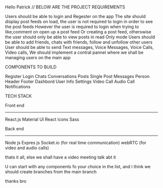 Hello Patrick
//
BELOW ARE THE PROJECT REQUIREMENTS

Users should be able to login and Regester on the app
The site should display post feeds on load, the user is not required to login in order to see the post feeds
However the user is required to login when trying to like,comment on open up a post feed Or creating a post feed, otherswise the user should only be able to view posts in read Only mode
Users should be able to add friends, chats with friends, follow and unfollow other users
User should be able to send Text messages, Voice Messages, Voice Calls, Video calls,
We should implement a contral pannel where we shall be managing users on the main app

COMPONENTS TO BUILD

Register
Login
Chats
Conversations
Posts
Single Post
Messages
Person
Header
Footer
Dashbord
User Info
Settings
Video Call
Audio Call
Notifications

TECH STACK

Front end

---

React.js
Material UI
React icons
Sass

Back end

---

Node js
Expres js
Socket.io (for real time communication)
webRTC (for video and audio calls)

thats it all, else we shall have a video meeting talk abt it

U can start with any components fo your choice in the list, and i think we should create branches from the main branch

thanks bro
